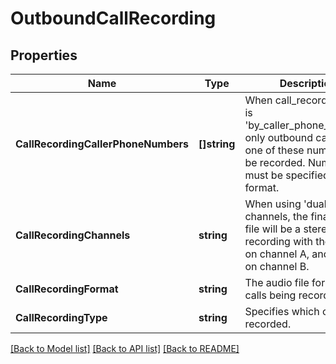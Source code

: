 # OutboundCallRecording

## Properties
Name | Type | Description | Notes
------------ | ------------- | ------------- | -------------
**CallRecordingCallerPhoneNumbers** | **[]string** | When call_recording_type is &#x27;by_caller_phone_number&#x27;, only outbound calls using one of these numbers will be recorded. Numbers must be specified in E164 format. | [optional] [default to null]
**CallRecordingChannels** | **string** | When using &#x27;dual&#x27; channels, the final audio file will be a stereo recording with the first leg on channel A, and the rest on channel B. | [optional] [default to CALL_RECORDING_CHANNELS.SINGLE]
**CallRecordingFormat** | **string** | The audio file format for calls being recorded. | [optional] [default to CALL_RECORDING_FORMAT.WAV]
**CallRecordingType** | **string** | Specifies which calls are recorded. | [optional] [default to null]

[[Back to Model list]](../README.md#documentation-for-models) [[Back to API list]](../README.md#documentation-for-api-endpoints) [[Back to README]](../README.md)

